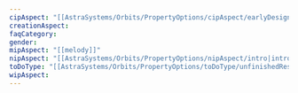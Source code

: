 ```yaml
---
cipAspect: "[[AstraSystems/Orbits/PropertyOptions/cipAspect/earlyDesign|earlyDesign]]"
creationAspect: 
faqCategory: 
gender: 
mipAspect: "[[melody]]"
nipAspect: "[[AstraSystems/Orbits/PropertyOptions/nipAspect/intro|intro]]"
toDoType: "[[AstraSystems/Orbits/PropertyOptions/toDoType/unfinishedResolved|unfinishedResolved]]"
wipAspect: 
---
```

